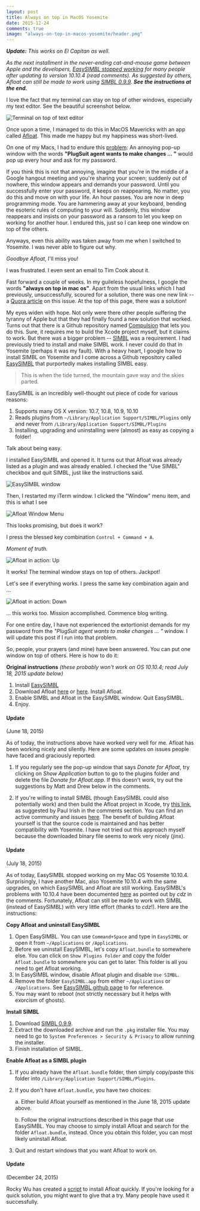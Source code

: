 ```yaml
---
layout: post
title: Always on top in MacOS Yosemite
date: 2015-12-24
comments: true
image: "always-on-top-in-macos-yosemite/header.png"
---
```

_**Update:** This works on El Capitan as well._

_As the next installment in the never-ending cat-and-mouse game between Apple and the developers, [EasySIMBL stopped working](https://github.com/norio-nomura/EasySIMBL/issues/25) for many people after updating to version 10.10.4 (read comments). As suggested by others, Afloat can still be made to work using [SIMBL 0.9.9](http://www.culater.net/software/SIMBL/SIMBL.php). **See the instructions at the end.**_


I love the fact that my terminal can stay on top of other windows, especially my text editor.
See the beautiful screenshot below.

![Terminal on top of text editor](/assets/always-on-top-in-macos-yosemite/terminal-on-top-of-text-editor.png)

Once upon a time, I managed to do this in MacOS Mavericks with an app called
[Afloat](http://afloat.en.softonic.com/mac). This made me happy but my happiness was short-lived.

On one of my Macs, I had to endure this
[problem](http://infinite-labs.net/kb/plugsuit/ps-remove-on-10.6.html):
An annoying pop-up window with the words **"PlugSuit agent wants to make changes ... "**
would pop up every hour and ask for my password.

If you think this is not that annoying, imagine that you're in the middle of a Google hangout
meeting and you're sharing your screen; suddenly out of nowhere, this window appears and demands
your password. Until you successfully enter your password, it keeps on reappearing. No matter,
you do this and move on with your life. An hour passes. You are now in deep programming mode.
You are hammering away at your keyboard, bending the esoteric rules of computing to your will.
Suddenly, this window reappears and insists on your password as a ransom to let you keep on
working for another hour. I endured this, just so I can keep one window on top of the others.

Anyways, even this ability was taken away from me when I switched to Yosemite.
I was never able to figure out why.

_Goodbye Afloat_, I'll miss you!

I was frustrated. I even sent an email to Tim Cook about it.

Fast forward a couple of weeks. In my guileless hopefulness, I google the words
**"always on top in mac os"**. Apart from the usual links which I had previously, unsuccessfully,
scoured for a solution, there was one new link --
a [Quora article](http://www.quora.com/Why-does-OS-X-not-have-always-on-top) on this issue.
At the top of this page, there was a solution!

My eyes widen with hope. Not only were there other people suffering the tyranny of Apple but
that they had finally found a new solution that worked. Turns out that there is a Github
repository named [Compulsion](https://github.com/alminde/Compulsion) that lets you do this.
Sure, it requires me to build the Xcode project myself, but it claims to work. But there was a
bigger problem -- [SIMBL](http://www.culater.net/software/SIMBL/SIMBL.php) was a requirement.
I had previously tried to install and make SIMBL work. I never could do that in
Yosemite (perhaps it was my fault). With a heavy heart, I google how to install SIMBL on
Yosemite and I come across a Github repository called
[EasySIMBL](https://github.com/norio-nomura/EasySIMBL) that purportedly makes installing
SIMBL easy.

<blockquote>
  <p>
    This is when the tide turned, the mountain gave way and the skies parted.
  </p>
</blockquote>

EasySIMBL is an incredibly well-thought out piece of code for various reasons:

1. Supports many OS X version: 10.7, 10.8, 10.9, 10.10
2. Reads plugins from `~/Library/Application Support/SIMBL/Plugins` only and never
from `/Library/Application Support/SIMBL/Plugins`
4. Installing, upgrading and uninstalling were (almost) as easy as copying a folder!

Talk about being easy.

I installed EasySIMBL and opened it. It turns out that Afloat was already listed as a plugin
and was already enabled. I checked the "Use SIMBL" checkbox and quit SIMBL, just like the
instructions said.

![EasySIMBL window](/assets/always-on-top-in-macos-yosemite/easysimbl-window.png)

Then, I restarted my iTerm window. I clicked the "Window" menu item, and this is what I see

![Afloat Window Menu](/assets/always-on-top-in-macos-yosemite/afloat-window-menu.png)

This looks promising, but does it work?

I press the blessed key combination `Control + Command + A`.

_Moment of truth._

![Afloat in action: Up](/assets/always-on-top-in-macos-yosemite/afloat-in-action-up.png)

It works! The terminal window stays on top of others. Jackpot!

Let's see if everything works. I press the same key combination again and ...

![Afloat in action: Down](/assets/always-on-top-in-macos-yosemite/afloat-in-action-down.png)

... this works too. Mission accomplished. Commence blog writing.

For one entire day, I have not experienced the extortionist demands for my password
from the _"PlugSuit agent wants to make changes ... "_ window. I will update this post if
I run into that problem.

So, people, your prayers (and mine) have been answered. You can put one window on
top of others. Here is how to do it:

**Original instructions**
_(these probably won't work on OS 10.10.4; read July 18, 2015 update below)_

1. Install [EasySIMBL](https://github.com/norio-nomura/EasySIMBL)
2. Download Afloat [here](http://afloat.en.softonic.com/mac) or
[here](http://www.macupdate.com/app/mac/22237/afloat). Install Afloat.
3. Enable SIMBL and Afloat in the EasySIMBL window. Quit EasySIMBL.
4. Enjoy.

#### Update
(June 18, 2015)

As of today, the instructions above have worked very well for me. Afloat has been working nicely and silently. Here are some updates on issues people have faced and graciously reported:

1. If you regularly see the pop-up window that says _Donate for Afloat_, try clicking on _Show Application_ button to go to the plugins folder and delete the file _Donate for Afloat.app_. If this doesn't work, try out the suggestions by Matt and Drew below in the comments.

2. If you're willing to install SIMBL (though EasySIMBL could also potentially work) and then build the Afloat project in Xcode, try [this link](https://github.com/rinckd/afloat), as suggested by Paul Irish in the comments section. You can find an active community and issues [here](https://github.com/millenomi/afloat/issues). The benefit of building Afloat yourself is that the source code is maintained and has better compatibility with Yosemite. I have not tried out this approach myself because the downloaded binary file seems to work very nicely (jinx).

#### Update
(July 18, 2015)

As of today, EasySIMBL stopped working on my Mac OS Yosemite 10.10.4. Surprisingly, I have another Mac, also Yosemite 10.10.4 with the same upgrades, on which EasySIMBL and Afloat are still working. EasySIMBL's problems with 10.10.4 have been documented [here](https://github.com/norio-nomura/EasySIMBL/issues/25) as pointed out by *cdz* in the comments. Fortunately, Afloat can still be made to work with SIMBL (instead of EasySIMBL) with very little effort (thanks to *cdz*!). Here are the instructions:

**Copy Afloat and uninstall EasySIMBL**

1. Open EasySIMBL. You can use `Command+Space` and type in `EasySIMBL` or open it from `~/Applications` or `/Applications`.
2. Before we uninstall EasySIMBL, let's copy `Afloat.bundle` to somewhere else. You can click on `Show Plugins Folder` and copy the folder `Afloat.bundle` to somewhere you can get to later. This folder is all you need to get Afloat working.
3. In EasySIMBL window, disable Afloat plugin and disable `Use SIMBL`.
4. Remove the folder `EasySIMBL.app` from either `~/Applications` or `/Applications`. See [EasySIMBL github page](https://github.com/norio-nomura/EasySIMBL) to for reference.
5. You may want to reboot (not strictly necessary but it helps with exorcism of ghosts).

**Install SIMBL**

1. Download [SIMBL 0.9.9](http://www.culater.net/software/SIMBL/SIMBL.php).
2. Extract the downloaded archive and run the `.pkg` installer file. You may need to go to `System Preferences > Security & Privacy` to allow running the installer.
3. Finish installation of SIMBL.

**Enable Afloat as a SIMBL plugin**

1. If you already have the `Afloat.bundle` folder, then simply copy/paste this folder into `/Library/Application Support/SIMBL/Plugins`.
2. If you don't have `Afloat.bundle`, you have two choices:

    a. Either build Afloat yourself as mentioned in the June 18, 2015 update above.

    b. Follow the original instructions described in this page that use EasySIMBL. You may choose to simply install Afloat and search for the folder `Afloat.bundle`, instead. Once you obtain this folder, you can most likely uninstall Afloat.
3. Quit and restart windows that you want Afloat to work on.

#### Update
(December 24, 2015)

Rocky Wu has created a [script](https://github.com/rwu823/afloat) to install Afloat quickly. If you're looking for a quick solution, you might want to give that a try. Many people have used it successfully.




